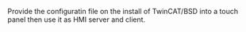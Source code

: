 Provide the configuratin file on the install of TwinCAT/BSD into a touch panel then use it as HMI server and client.
